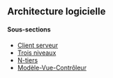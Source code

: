 ## Architecture logicielle

#### Sous-sections

* [Client serveur](client-serveur.md)
* [Trois niveaux](trois-niveaux.md)
* [N-tiers](n-tiers.md)
* [Modèle-Vue-Contrôleur](modele-vue-controleur.md)
